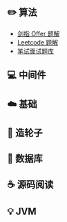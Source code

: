 
## :pencil2: 算法

- [剑指 Offer 题解](https://github.com/CyC2018/CS-Notes/blob/master/notes/剑指%20Offer%20题解%20-%20目录.md)
- [Leetcode 题解](https://github.com/CyC2018/CS-Notes/blob/master/notes/Leetcode%20题解%20-%20目录.md)
- [笔试面试题库](https://www.nowcoder.com/contestRoom?from=cyc_github)

## :computer: 中间件

## :cloud: 基础


## :art: 造轮子


## :floppy_disk: 数据库


## :coffee: 源码阅读

## :bulb: JVM 
